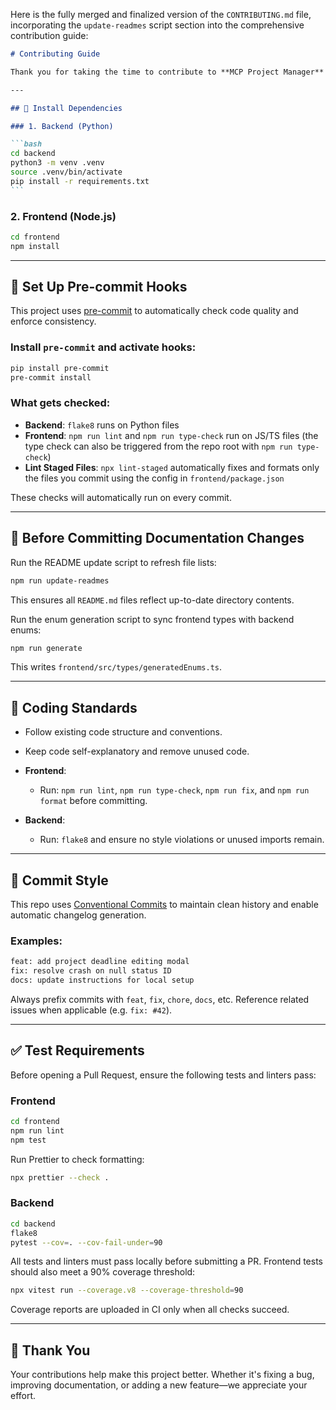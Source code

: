 Here is the fully merged and finalized version of the `CONTRIBUTING.md` file, incorporating the `update-readmes` script section into the comprehensive contribution guide:

````markdown
# Contributing Guide

Thank you for taking the time to contribute to **MCP Project Manager**! This project follows several conventions to ensure a clean, reliable, and collaborative development process.

---

## 🔧 Install Dependencies

### 1. Backend (Python)

```bash
cd backend
python3 -m venv .venv
source .venv/bin/activate
pip install -r requirements.txt
```
````

### 2. Frontend (Node.js)

```bash
cd frontend
npm install
```

---

## 🧹 Set Up Pre-commit Hooks

This project uses [pre-commit](https://pre-commit.com/) to automatically check code quality and enforce consistency.

### Install `pre-commit` and activate hooks:

```bash
pip install pre-commit
pre-commit install
```

### What gets checked:

- **Backend**: `flake8` runs on Python files
- **Frontend**: `npm run lint` and `npm run type-check` run on JS/TS files (the type check can also be triggered from the repo root with `npm run type-check`)
- **Lint Staged Files**: `npx lint-staged` automatically fixes and formats only the files you commit using the config in `frontend/package.json`

These checks will automatically run on every commit.

---

## 📝 Before Committing Documentation Changes

Run the README update script to refresh file lists:

```bash
npm run update-readmes
```

This ensures all `README.md` files reflect up-to-date directory contents.

Run the enum generation script to sync frontend types with backend enums:

```bash
npm run generate
```

This writes `frontend/src/types/generatedEnums.ts`.

---

## 📐 Coding Standards

- Follow existing code structure and conventions.
- Keep code self-explanatory and remove unused code.
- **Frontend**:

  - Run: `npm run lint`, `npm run type-check`, `npm run fix`, and `npm run format` before committing.

- **Backend**:

  - Run: `flake8` and ensure no style violations or unused imports remain.

---

## 🧾 Commit Style

This repo uses [Conventional Commits](https://www.conventionalcommits.org/) to maintain clean history and enable automatic changelog generation.

### Examples:

```bash
feat: add project deadline editing modal
fix: resolve crash on null status ID
docs: update instructions for local setup
```

Always prefix commits with `feat`, `fix`, `chore`, `docs`, etc.
Reference related issues when applicable (e.g. `fix: #42`).

---

## ✅ Test Requirements

Before opening a Pull Request, ensure the following tests and linters pass:

### Frontend

```bash
cd frontend
npm run lint
npm test
```

Run Prettier to check formatting:

```bash
npx prettier --check .
```

### Backend

```bash
cd backend
flake8
pytest --cov=. --cov-fail-under=90
```

All tests and linters must pass locally before submitting a PR. Frontend tests
should also meet a 90% coverage threshold:

```bash
npx vitest run --coverage.v8 --coverage-threshold=90
```

Coverage reports are uploaded in CI only when all checks succeed.

---

## 🤝 Thank You

Your contributions help make this project better.
Whether it's fixing a bug, improving documentation, or adding a new feature—we appreciate your effort.

```

```
